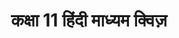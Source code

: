 ---
layout: class-dashboard
title: "कक्षा 11 हिंदी माध्यम क्विज़"
description: "कक्षा 11 के विज्ञान, गणित और अन्य विषयों के लिए अध्याय-अनुसार MCQ क्विज़ हिंदी में प्राप्त करें।"
class_slug: "class-11"
query_path: "/hi/class-11/"
sitemap: false
---